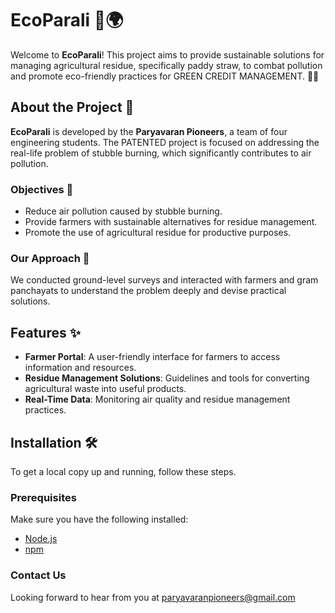 # EcoParali 🌾🌍

Welcome to **EcoParali**! This project aims to provide sustainable solutions for managing agricultural residue, specifically paddy straw, to combat pollution and promote eco-friendly practices for GREEN CREDIT MANAGEMENT. 🚜🌱

## About the Project 🌿

**EcoParali** is developed by the **Paryavaran Pioneers**, a team of four engineering students. The PATENTED project is focused on addressing the real-life problem of stubble burning, which significantly contributes to air pollution.

### Objectives 🎯
- Reduce air pollution caused by stubble burning.
- Provide farmers with sustainable alternatives for residue management.
- Promote the use of agricultural residue for productive purposes.

### Our Approach 🚀
We conducted ground-level surveys and interacted with farmers and gram panchayats to understand the problem deeply and devise practical solutions.

## Features ✨
- **Farmer Portal**: A user-friendly interface for farmers to access information and resources.
- **Residue Management Solutions**: Guidelines and tools for converting agricultural waste into useful products.
- **Real-Time Data**: Monitoring air quality and residue management practices.

## Installation 🛠️

To get a local copy up and running, follow these steps.

### Prerequisites
Make sure you have the following installed:
- [Node.js](https://nodejs.org/) 
- [npm](https://www.npmjs.com/) 

### Contact Us
Looking forward to hear from you at paryavaranpioneers@gmail.com

